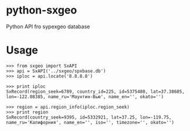python-sxgeo
============

Python API fro sypexgeo database

Usage
=====

    >>> from sxgeo import SxAPI
    >>> api = SxAPI('../sxgeo/spxbase.db')
    >>> iploc = api.locate('8.8.8.8')

    >>> print iploc 
    SxRecord(region_seek=6789, country_id=225, id=5375480, lat=37.38605, lon=-122.08385, name_ru='Маунтин-Вью', name_en='', okato='')

    >>> region = api.region_info(iploc.region_seek)
    >>> print region
    SxRecord(country_seek=9395, id=5332921, lat=37.25, lon=-119.75, name_ru='Калифорния', name_en='', iso='', timezone='', okato='')